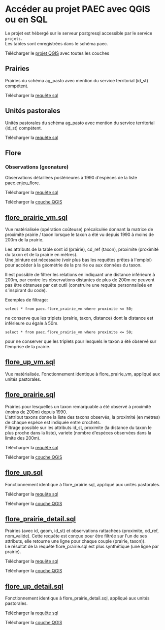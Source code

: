 # Accéder au projet PAEC avec QGIS ou en SQL

Le projet est hébergé sur le serveur postgresql accessible par le service `projets`.  
Les tables sont enregistrées dans le schéma paec.

Télécharger le [projet QGIS](https://raw.githubusercontent.com/PnMercantour/PAEC/QGIS/PAEC.qgz) avec toutes les couches

## Prairies

Prairies du schéma ag_pasto avec mention du service territorial (id_st) compétent.

Télécharger la [requête sql](https://raw.githubusercontent.com/PnMercantour/PAEC/QGIS/prairie.sql)

## Unités pastorales

Unités pastorales du schéma ag_pasto avec mention du service territorial (id_st) compétent.

Télécharger la [requête sql](https://raw.githubusercontent.com/PnMercantour/PAEC/QGIS/up.sql)

## Flore

### Observations (geonature)

Observations détaillées postérieures à 1990 d'espèces de la liste paec.enjeu_flore.

Télécharger la [requête sql](https://raw.githubusercontent.com/PnMercantour/PAEC/QGIS/flore_observations.sql)

Télécharger la [couche QGIS](https://raw.githubusercontent.com/PnMercantour/PAEC/QGIS/flore_observations.qlr)

## [flore_prairie_vm.sql]()

Vue matérialisée (opération coûteuse) précalculée donnant la matrice de proximité prairie / taxon lorsque le taxon a été vu depuis 1990 à moins de 200m de la prairie.

Les attributs de la table sont id (prairie), cd_ref (taxon), proximite (proximité du taxon et de la prairie en mètres).  
Une jointure est nécessaire (voir plus bas les requêtes prêtes à l'emploi) pour accéder à la géométrie de la prairie ou aux données du taxon.

Il est possible de filtrer les relations en indiquant une distance inférieure à 200m, par contre les observations distantes de plus de 200m ne peuvent pas être obtenues par cet outil (construire une requête personnalisée en s'inspirant du code).

Exemples de filtrage:

    select * from paec.flore_prairie_vm where proximite <= 50;

ne conserve que les triplets (prairie, taxon, distance) dont la distance est inférieure ou égale à 50m.

    select * from paec.flore_prairie_vm where proximite <= 50;

pour ne conserver que les triplets pour lesquels le taxon a été observé sur l'emprise de la prairie.

## [flore_up_vm.sql]()

Vue matérialisée. Fonctionnement identique à flore_prairie_vm, appliqué aux unités pastorales.

## [flore_prairie.sql]()

Prairies pour lesquelles un taxon remarquable a été observé à proximité (moins de 200m) depuis 1990.  
L'attribut taxons donne la liste des taxons observés, la proximité (en mètres) de chaque espèce est indiquée entre crochets.  
Filtrage possible sur les attributs id_st, proximite (la distance du taxon le plus proche dans la liste), variete (nombre d'espèces observées dans la limite des 200m).

Télécharger la [requête sql](https://raw.githubusercontent.com/PnMercantour/PAEC/QGIS/flore_prairie.sql)

Télécharger la [couche QGIS](https://raw.githubusercontent.com/PnMercantour/PAEC/QGIS/flore_prairie.qlr)

## [flore_up.sql]()

Fonctionnement identique à flore_prairie.sql, appliqué aux unités pastorales.

Télécharger la [requête sql](https://raw.githubusercontent.com/PnMercantour/PAEC/QGIS/flore_up.sql)

Télécharger la [couche QGIS](https://raw.githubusercontent.com/PnMercantour/PAEC/QGIS/flore_up.qlr)

## [flore_prairie_detail.sql]()

Prairies (avec id, geom, id_st) et observations rattachées (proximite, cd_ref, nom_valide). Cette requête est conçue pour être filtrée sur l'un de ses attributs, elle retourne une ligne pour chaque couple (prairie, taxon)).  
Le résultat de la requête flore_prairie.sql est plus synthétique (une ligne par prairie).

Télécharger la [requête sql](https://raw.githubusercontent.com/PnMercantour/PAEC/QGIS/flore_prairie_detail.sql)

Télécharger la [couche QGIS](https://raw.githubusercontent.com/PnMercantour/PAEC/QGIS/flore_prairie_detail.qlr)

## [flore_up_detail.sql]()

Fonctionnement identique à flore_prairie_detail.sql, appliqué aux unités pastorales.

Télécharger la [requête sql](https://raw.githubusercontent.com/PnMercantour/PAEC/QGIS/flore_up_detail.sql)

Télécharger la [couche QGIS](https://raw.githubusercontent.com/PnMercantour/PAEC/QGIS/flore_up_detail.qlr)
